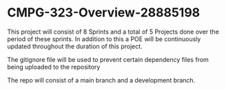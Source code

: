 # CMPG-323-Overview-28885198
This project will consist of 8 Sprints and a total of 5 Projects done over the period of these sprints. In addition to this a POE will be continuously updated throughout the duration of this project.

The gitignore file will be used to prevent certain dependency files from being uploaded to the repository

The repo will consist of a main branch and a development branch.
